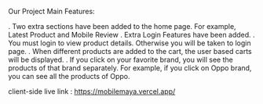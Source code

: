 Our Project Main Features:

. Two extra sections have been added to the home page. For example, Latest Product and Mobile Review
. Extra Login Features have been added.
. You must login to view product details. Otherwise you will be taken to login page.
. When different products are added to the cart, the user based carts will be displayed.
. If you click on your favorite brand, you will see the products of that brand separately. For example, if you click on Oppo brand, you can see all the products of Oppo.


client-side live link : https://mobilemaya.vercel.app/